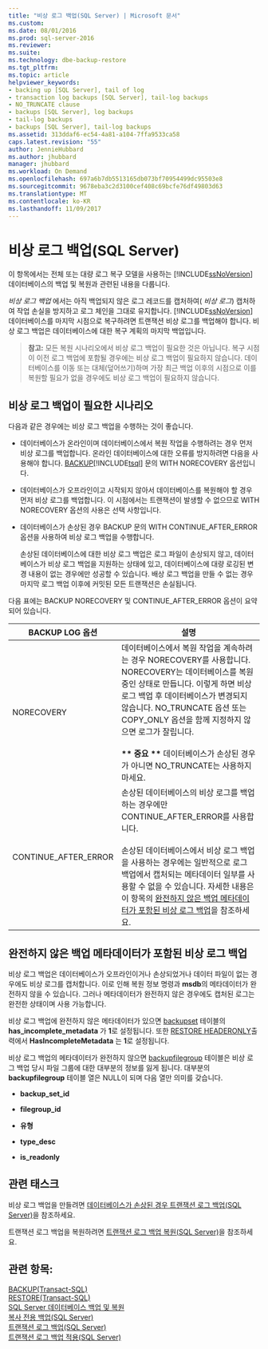 ```yaml
---
title: "비상 로그 백업(SQL Server) | Microsoft 문서"
ms.custom: 
ms.date: 08/01/2016
ms.prod: sql-server-2016
ms.reviewer: 
ms.suite: 
ms.technology: dbe-backup-restore
ms.tgt_pltfrm: 
ms.topic: article
helpviewer_keywords:
- backing up [SQL Server], tail of log
- transaction log backups [SQL Server], tail-log backups
- NO_TRUNCATE clause
- backups [SQL Server], log backups
- tail-log backups
- backups [SQL Server], tail-log backups
ms.assetid: 313ddaf6-ec54-4a81-a104-7ffa9533ca58
caps.latest.revision: "55"
author: JennieHubbard
ms.author: jhubbard
manager: jhubbard
ms.workload: On Demand
ms.openlocfilehash: 697a6b7db5513165db073bf70954499dc95503e8
ms.sourcegitcommit: 9678eba3c2d3100cef408c69bcfe76df49803d63
ms.translationtype: MT
ms.contentlocale: ko-KR
ms.lasthandoff: 11/09/2017
---
```

# <a name="tail-log-backups-sql-server"></a>비상 로그 백업(SQL Server)
  이 항목에서는 전체 또는 대량 로그 복구 모델을 사용하는 [!INCLUDE[ssNoVersion](../../includes/ssnoversion-md.md)] 데이터베이스의 백업 및 복원과 관련된 내용을 다룹니다.  
  
 *비상 로그 백업* 에서는 아직 백업되지 않은 로그 레코드를 캡처하여( *비상 로그*) 캡처하여 작업 손실을 방지하고 로그 체인을 그대로 유지합니다. [!INCLUDE[ssNoVersion](../../includes/ssnoversion-md.md)] 데이터베이스를 마지막 시점으로 복구하려면 트랜잭션 비상 로그를 백업해야 합니다. 비상 로그 백업은 데이터베이스에 대한 복구 계획의 마지막 백업입니다.  
  
> **참고:** 모든 복원 시나리오에서 비상 로그 백업이 필요한 것은 아닙니다. 복구 시점이 이전 로그 백업에 포함될 경우에는 비상 로그 백업이 필요하지 않습니다. 데이터베이스를 이동 또는 대체(덮어쓰기)하며 가장 최근 백업 이후의 시점으로 이를 복원할 필요가 없을 경우에도 비상 로그 백업이 필요하지 않습니다.  
  
   ##  <a name="TailLogScenarios"></a> 비상 로그 백업이 필요한 시나리오  
 다음과 같은 경우에는 비상 로그 백업을 수행하는 것이 좋습니다.  
  
-   데이터베이스가 온라인이며 데이터베이스에서 복원 작업을 수행하려는 경우 먼저 비상 로그를 백업합니다. 온라인 데이터베이스에 대한 오류를 방지하려면 다음을 사용해야 합니다. [BACKUP](../../t-sql/statements/backup-transact-sql.md)[!INCLUDE[tsql](../../includes/tsql-md.md)] 문의 WITH NORECOVERY 옵션입니다.  
  
-   데이터베이스가 오프라인이고 시작되지 않아서 데이터베이스를 복원해야 할 경우 먼저 비상 로그를 백업합니다. 이 시점에서는 트랜잭션이 발생할 수 없으므로 WITH NORECOVERY 옵션의 사용은 선택 사항입니다.  
  
-   데이터베이스가 손상된 경우 BACKUP 문의 WITH CONTINUE_AFTER_ERROR 옵션을 사용하여 비상 로그 백업을 수행합니다.  
  
     손상된 데이터베이스에 대한 비상 로그 백업은 로그 파일이 손상되지 않고, 데이터베이스가 비상 로그 백업을 지원하는 상태에 있고, 데이터베이스에 대량 로깅된 변경 내용이 없는 경우에만 성공할 수 있습니다. 배상 로그 백업을 만들 수 없는 경우 마지막 로그 백업 이후에 커밋된 모든 트랜잭션은 손실됩니다.  
  
 다음 표에는 BACKUP NORECOVERY 및 CONTINUE_AFTER_ERROR 옵션이 요약되어 있습니다.  
  
|BACKUP LOG 옵션|설명|  
|-----------------------|--------------|  
|NORECOVERY|데이터베이스에서 복원 작업을 계속하려는 경우 NORECOVERY를 사용합니다. NORECOVERY는 데이터베이스를 복원 중인 상태로 만듭니다. 이렇게 하면 비상 로그 백업 후 데이터베이스가 변경되지 않습니다. NO_TRUNCATE 옵션 또는 COPY_ONLY 옵션을 함께 지정하지 않으면 로그가 잘립니다.<br /><br /> **\*\* 중요 \*\*** 데이터베이스가 손상된 경우가 아니면 NO_TRUNCATE는 사용하지 마세요.|  
|CONTINUE_AFTER_ERROR|손상된 데이터베이스의 비상 로그를 백업하는 경우에만 CONTINUE_AFTER_ERROR를 사용합니다.<br /><br /> 손상된 데이터베이스에서 비상 로그 백업을 사용하는 경우에는 일반적으로 로그 백업에서 캡처되는 메타데이터 일부를 사용할 수 없을 수 있습니다. 자세한 내용은 이 항목의 [완전하지 않은 백업 메타데이터가 포함된 비상 로그 백업](#IncompleteMetadata)을 참조하세요.|  
  
##  <a name="IncompleteMetadata"></a> 완전하지 않은 백업 메타데이터가 포함된 비상 로그 백업  
 비상 로그 백업은 데이터베이스가 오프라인이거나 손상되었거나 데이터 파일이 없는 경우에도 비상 로그를 캡처합니다. 이로 인해 복원 정보 명령과 **msdb**의 메타데이터가 완전하지 않을 수 있습니다. 그러나 메타데이터가 완전하지 않은 경우에도 캡처된 로그는 완전한 상태이며 사용 가능합니다.  
  
 비상 로그 백업에 완전하지 않은 메타데이터가 있으면 [backupset](../../relational-databases/system-tables/backupset-transact-sql.md) 테이블의 **has_incomplete_metadata** 가 **1**로 설정됩니다. 또한 [RESTORE HEADERONLY](../../t-sql/statements/restore-statements-headeronly-transact-sql.md)출력에서 **HasIncompleteMetadata** 는 **1**로 설정됩니다.  
  
 비상 로그 백업의 메타데이터가 완전하지 않으면 [backupfilegroup](../../relational-databases/system-tables/backupfilegroup-transact-sql.md) 테이블은 비상 로그 백업 당시 파일 그룹에 대한 대부분의 정보를 잃게 됩니다. 대부분의 **backupfilegroup** 테이블 열은 NULL이 되며 다음 열만 의미를 갖습니다.  
  
-   **backup_set_id**  
  
-   **filegroup_id**  
  
-   **유형**  
  
-   **type_desc**  
  
-   **is_readonly**  
  
##  <a name="RelatedTasks"></a> 관련 태스크  
 비상 로그 백업을 만들려면 [데이터베이스가 손상된 경우 트랜잭션 로그 백업&#40;SQL Server&#41;](../../relational-databases/backup-restore/back-up-the-transaction-log-when-the-database-is-damaged-sql-server.md)을 참조하세요.  
  
 트랜잭션 로그 백업을 복원하려면 [트랜잭션 로그 백업 복원&#40;SQL Server&#41;](../../relational-databases/backup-restore/restore-a-transaction-log-backup-sql-server.md)을 참조하세요.  
    
## <a name="see-also"></a>관련 항목:  
 [BACKUP&#40;Transact-SQL&#41;](../../t-sql/statements/backup-transact-sql.md)   
 [RESTORE&#40;Transact-SQL&#41;](../../t-sql/statements/restore-statements-transact-sql.md)   
 [SQL Server 데이터베이스 백업 및 복원](../../relational-databases/backup-restore/back-up-and-restore-of-sql-server-databases.md)   
 [복사 전용 백업&#40;SQL Server&#41;](../../relational-databases/backup-restore/copy-only-backups-sql-server.md)   
 [트랜잭션 로그 백업&#40;SQL Server&#41;](../../relational-databases/backup-restore/transaction-log-backups-sql-server.md)   
 [트랜잭션 로그 백업 적용&#40;SQL Server&#41;](../../relational-databases/backup-restore/apply-transaction-log-backups-sql-server.md)  
  
  
